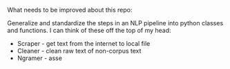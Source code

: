 What needs to be improved about this repo:

Generalize and standardize the steps in an NLP pipeline into python classes and
functions. I can think of these off the top of my head:

* Scraper - get text from the internet to local file
* Cleaner - clean raw text of non-corpus text
* Ngramer - asse